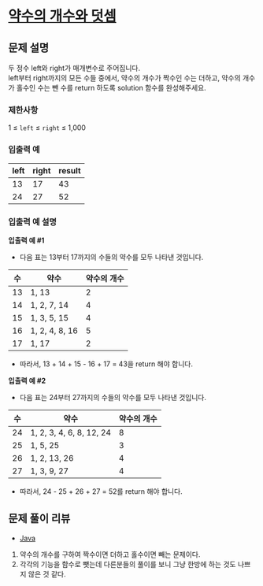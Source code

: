 # [약수의 개수와 덧셈](https://programmers.co.kr/learn/courses/30/lessons/77884)

## 문제 설명
두 정수 left와 right가 매개변수로 주어집니다.  
left부터 right까지의 모든 수들 중에서, 약수의 개수가 짝수인 수는 더하고, 약수의 개수가 홀수인 수는 뺀 수를 return 하도록 solution 함수를 완성해주세요.

### 제한사항
1 ≤ `left` ≤ `right` ≤ 1,000

### 입출력 예
|left|right|result|
|---|---|---|
|13|17|43|
|24|27|52|


### 입출력 예 설명
**입출력 예 #1**  
- 다음 표는 13부터 17까지의 수들의 약수를 모두 나타낸 것입니다.

|수|약수|약수의 개수|
|---|---|---|
|13|1, 13|2|
|14|1, 2, 7, 14|4|
|15|1, 3, 5, 15|4|
|16|1, 2, 4, 8, 16|5|
|17|1, 17|2|

- 따라서, 13 + 14 + 15 - 16 + 17 = 43을 return 해야 합니다.

**입출력 예 #2**
- 다음 표는 24부터 27까지의 수들의 약수를 모두 나타낸 것입니다.

|수|약수|약수의 개수|
|---|---|---|
|24|1, 2, 3, 4, 6, 8, 12, 24|8|
|25|1, 5, 25|3|
|26|1, 2, 13, 26|4|
|27|1, 3, 9, 27|4|

- 따라서, 24 - 25 + 26 + 27 = 52를 return 해야 합니다.

## 문제 풀이 리뷰
- [Java](./solution.java)
1. 약수의 개수를 구하여 짝수이면 더하고 홀수이면 빼는 문제이다.
2. 각각의 기능을 함수로 뺏는데 다른분들의 풀이를 보니 그냥 한방에 하는 것도 나쁘지 않은 것 같다.